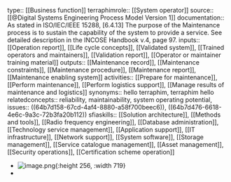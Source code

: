 type:: [[Business function]]
terraphimrole:: [[System operator]]
source:: [[@Digital Systems Engineering Process Model Version 1]]
documentation:: As stated in ISO/IEC/IEEE 15288, [6.4.13] The purpose of the Maintenance process is to sustain the capability of the system to provide a service.  See detailed description in the INCOSE Handbook v.4, page 97.
inputs:: [[Operation report]], [[Life cycle concepts]], [[Validated system]], [[Trained operators and maintainers]], [[Validation report]], [[Operator or maintainer training material]]
outputs:: [[Maintenance record]], [[Maintenance constraints]], [[Maintenance procedure]], [[Maintenance report]], [[Maintenance enabling system]]
activities:: [[Prepare for maintenance]], [[Perform maintenance]], [[Perform logistics support]], [[Manage results of maintenance and logistics]]
synonyms:: hello terraphim, terraphim hello
relatedconcepts:: reliability, maintainability, system operating potential,
issues:: ((64b7d158-67cd-4af4-8880-a58f700beec6)), ((64b7d476-6618-4e6c-9a3c-72b3fa20b112))
sfiaskills:: [[Solution architecture]], [[Methods and tools]], [[Radio frequency engineering]], [[Database administration]], [[Technology service management]], [[Application support]], [[IT infrastructure]], [[Network support]], [[System software]], [[Storage management]], [[Service catalogue management]], [[Asset management]], [[Security operations]], [[Certification scheme operation]]

- ![image.png](../assets/image_1689444662286_0.png){:height 256, :width 719}
-
